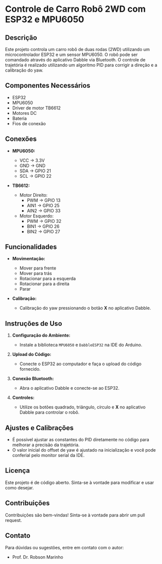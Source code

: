 # Controle de Carro Robô 2WD com ESP32 e MPU6050

## Descrição
Este projeto controla um carro robô de duas rodas (2WD) utilizando um microcontrolador ESP32 e um sensor MPU6050. O robô pode ser comandado através do aplicativo Dabble via Bluetooth. O controle de trajetória é realizado utilizando um algoritmo PID para corrigir a direção e a calibração do yaw.

## Componentes Necessários
- ESP32
- MPU6050
- Driver de motor TB6612
- Motores DC
- Bateria
- Fios de conexão

## Conexões
- **MPU6050:**
  - VCC -> 3.3V
  - GND -> GND
  - SDA -> GPIO 21
  - SCL -> GPIO 22

- **TB6612:**
  - Motor Direito:
    - PWM -> GPIO 13
    - AIN1 -> GPIO 25
    - AIN2 -> GPIO 33
  - Motor Esquerdo:
    - PWM -> GPIO 32
    - BIN1 -> GPIO 26
    - BIN2 -> GPIO 27

## Funcionalidades
- **Movimentação:**
  - Mover para frente
  - Mover para trás
  - Rotacionar para a esquerda
  - Rotacionar para a direita
  - Parar

- **Calibração:**
  - Calibração do yaw pressionando o botão **X** no aplicativo Dabble.

## Instruções de Uso
1. **Configuração do Ambiente:**
   - Instale a biblioteca `MPU6050` e `DabbleESP32` na IDE do Arduino.

2. **Upload do Código:**
   - Conecte o ESP32 ao computador e faça o upload do código fornecido.

3. **Conexão Bluetooth:**
   - Abra o aplicativo Dabble e conecte-se ao ESP32.

4. **Controles:**
   - Utilize os botões quadrado, triângulo, círculo e **X** no aplicativo Dabble para controlar o robô.

## Ajustes e Calibrações
- É possível ajustar as constantes do PID diretamente no código para melhorar a precisão da trajetória.
- O valor inicial do offset de yaw é ajustado na inicialização e você pode conferial pelo monitor serial da IDE.

## Licença
Este projeto é de código aberto. Sinta-se à vontade para modificar e usar como desejar.

## Contribuições
Contribuições são bem-vindas! Sinta-se à vontade para abrir um pull request.

## Contato
Para dúvidas ou sugestões, entre em contato com o autor:
- Prof. Dr. Robson Marinho
